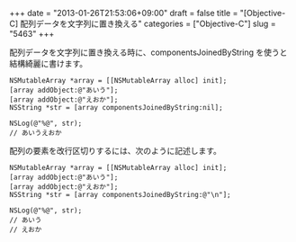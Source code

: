 +++
date = "2013-01-26T21:53:06+09:00"
draft = false
title = "[Objective-C] 配列データを文字列に置き換える"
categories = ["Objective-C"]
slug = "5463"
+++

配列データを文字列に置き換える時に、componentsJoinedByString を使うと結構綺麗に書けます。

<pre><code>NSMutableArray *array = [[NSMutableArray alloc] init];
[array addObject:@"あいう"];
[array addObject:@"えおか"];
NSString *str = [array componentsJoinedByString:nil];

NSLog(@"%@", str);
// あいうえおか
</code></pre>

配列の要素を改行区切りするには、次のように記述します。

<pre><code>NSMutableArray *array = [[NSMutableArray alloc] init];
[array addObject:@"あいう"];
[array addObject:@"えおか"];
NSString *str = [array componentsJoinedByString:@"\n"];

NSLog(@"%@", str);
// あいう
// えおか
</code></pre>
